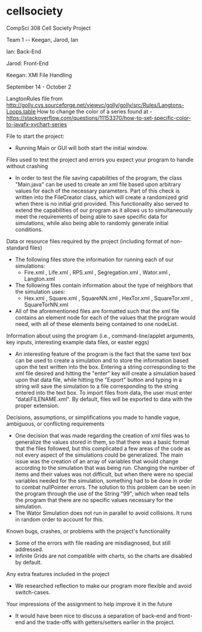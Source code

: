 # cellsociety

CompSci 308 Cell Society Project

Team 1 -- Keegan, Jarod, Ian

Ian: Back-End

Jarod: Front-End

Keegan: XMl File Handling

September 14 - October 2

LangtonRules file from http://golly.cvs.sourceforge.net/viewvc/golly/golly/src/Rules/Langtons-Loops.table 
How to change the color of a series found at - https://stackoverflow.com/questions/11153370/how-to-set-specific-color-to-javafx-xychart-series

File to start the project:
* Running Main or GUI will both start the initial window.

Files used to test the project and errors you expect your program to handle without crashing
* In order to test the file saving capabilities of the program, the class "Main.java" can be used to create an xml file based upon arbitrary values for each of the necessary parameters. Part of this check is written into the FileCreator class, which will create a randomized grid when there is no initial grid provided. This functionality also served to extend the capabilities of our program as it allows us to simultaneously meet the requirements of being able to save specific data for simulations, while also being able to randomly generate initial conditions. 

Data or resource files required by the project (including format of non-standard files)
* The following files store the information for running each of our simulations:
    *  Fire.xml , Life.xml , RPS.xml , Segregation.xml , Wator.xml , Langton.xml 
*  The following files contain information about the type of neighbors that the simulation uses:
    * Hex.xml , Square.xml , SquareNN.xml , HexTor.xml , SquareTor.xml , SquareTorNN.xml
* All of the aforementioned files are formatted such that the xml file contains an element node for each of the values that the program would need, with all of these elements being contained to one nodeList. 

Information about using the program (i.e., command-line/applet arguments, key inputs, interesting example data files, or easter eggs)
* An interesting feature of the program is the fact that the same text box can be used to create a simulation and to store the information based upon the text written into the box. Entering a string corresponding to the xml file desired and hitting the "enter" key will create a simulation based upon that data file, while hitting the "Export" button and typing in a string will save the simulation to a file corresponding to the string entered into the text box. To import files from data, the user must enter "data\\FILENAME.xml". By default, files will be exported to data with the proper extension.

Decisions, assumptions, or simplifications you made to handle vague, ambiguous, or conflicting requirements
* One decision that was made regarding the creation of xml files was to generalize the values stored in them, so that there was a basic format that the files followed, but this complicated a few areas of the code as not every aspect of the simulations could be generalized. The main issue was the creation of an array of variables that would change according to the simulation that was being run. Changing the number of items and their values was not difficult, but when there were no special variables needed for the simulation, something had to be done in order to combat nullPointer errors. The solution to this problem can be seen in the program through the use of the String "99", which when read tells the program that there are no specific values necessary for the simulation. 
* The Wator Simulation does not run in parallel to avoid collisions. It runs in random order to account for this. 

Known bugs, crashes, or problems with the project's functionality
* Some of the errors with file reading are misdiagnosed, but still addressed. 
* Infinite Grids are not compatible with charts, so the charts are disabled by default.

Any extra features included in the project
* We researched reflection to make our program more flexible and avoid switch-cases.

Your impressions of the assignment to help improve it in the future
* It would have been nice to discuss a separation of back-end and front-end and the trade-offs with getters/setters earlier in the project.